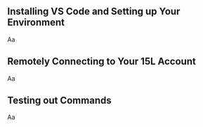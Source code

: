 ## Installing VS Code and Setting up Your Environment

Aa

## Remotely Connecting to Your 15L Account

Aa

## Testing out Commands

Aa
